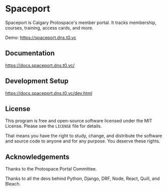 # Spaceport

Spaceport is Calgary Protospace's member portal. It tracks membership, courses, training, access cards, and more.

Demo: https://spaceport.dns.t0.vc

## Documentation

https://docs.spaceport.dns.t0.vc/

## Development Setup

https://docs.spaceport.dns.t0.vc/dev.html

## License

This program is free and open-source software licensed under the MIT License. Please see the `LICENSE` file for details.

That means you have the right to study, change, and distribute the software and source code to anyone and for any purpose. You deserve these rights.

## Acknowledgements

Thanks to the Protospace Portal Committee.

Thanks to all the devs behind Python, Django, DRF, Node, React, Quill, and Bleach.
